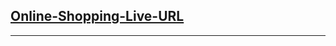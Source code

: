 ##  [Online-Shopping-Live-URL](https://634ac28b766154345ac0d956--online-shopping-mohammad-alhaj.netlify.app/)

---
